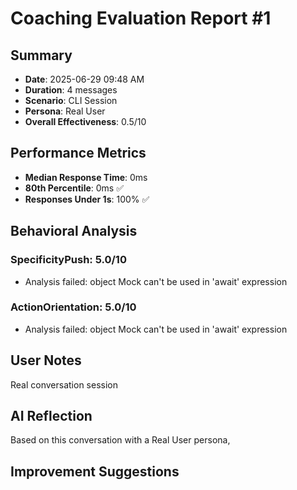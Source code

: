 # Coaching Evaluation Report #1

## Summary
- **Date**: 2025-06-29 09:48 AM
- **Duration**: 4 messages
- **Scenario**: CLI Session
- **Persona**: Real User
- **Overall Effectiveness**: 0.5/10

## Performance Metrics
- **Median Response Time**: 0ms
- **80th Percentile**: 0ms ✅
- **Responses Under 1s**: 100% ✅

## Behavioral Analysis
### SpecificityPush: 5.0/10
- Analysis failed: object Mock can't be used in 'await' expression

### ActionOrientation: 5.0/10
- Analysis failed: object Mock can't be used in 'await' expression

## User Notes
Real conversation session

## AI Reflection
Based on this conversation with a Real User persona, 

## Improvement Suggestions
